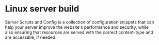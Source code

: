 # Linux server build
Server Scripts and Config is a collection of configuration snippets that can help your server improve the website's performance and security, while also ensuring that resources are served with the correct content-type and are accessible, if needed.

